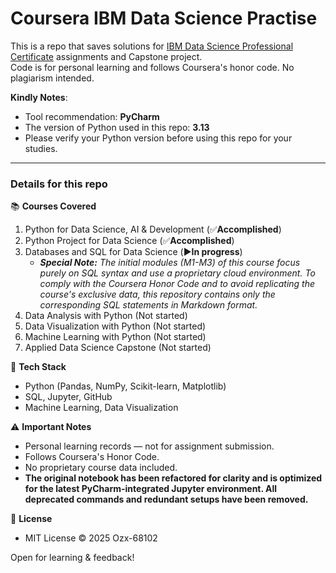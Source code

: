 # Coursera IBM Data Science Practise
This is a repo that saves solutions for [IBM Data Science Professional Certificate](https://www.coursera.org/professional-certificates/ibm-data-science) assignments and Capstone project.<br />
Code is for personal learning and follows Coursera's honor code. No plagiarism intended.

**Kindly Notes**:
- Tool recommendation: **PyCharm**
- The version of Python used in this repo: **3.13**
- Please verify your Python version before using this repo for your studies.

****
### Details for this repo

📚 **Courses Covered**
1. Python for Data Science, AI & Development (✅**Accomplished**)
2. Python Project for Data Science (✅**Accomplished**)
3. Databases and SQL for Data Science (▶️**In progress**)
   - _**Special Note:** The initial modules (M1-M3) of this course focus purely on SQL syntax and use a proprietary cloud environment. To comply with the Coursera Honor Code and to avoid replicating the course's exclusive data, this repository contains only the corresponding SQL statements in Markdown format._
4. Data Analysis with Python (Not started)
5. Data Visualization with Python (Not started)
6. Machine Learning with Python (Not started)
7. Applied Data Science Capstone (Not started)

🔧 **Tech Stack**
- Python (Pandas, NumPy, Scikit-learn, Matplotlib)
- SQL, Jupyter, GitHub
- Machine Learning, Data Visualization

⚠️ **Important Notes**
- Personal learning records — not for assignment submission.
- Follows Coursera's Honor Code.
- No proprietary course data included.
- **The original notebook has been refactored for clarity and is optimized for the latest PyCharm-integrated Jupyter environment. All deprecated commands and redundant setups have been removed.**

📜 **License**
- MIT License © 2025 Ozx-68102

Open for learning & feedback!
